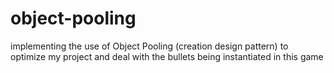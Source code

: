 # object-pooling

implementing the use of Object Pooling (creation design pattern) to optimize my project and deal with the bullets being instantiated in this game
 
 
